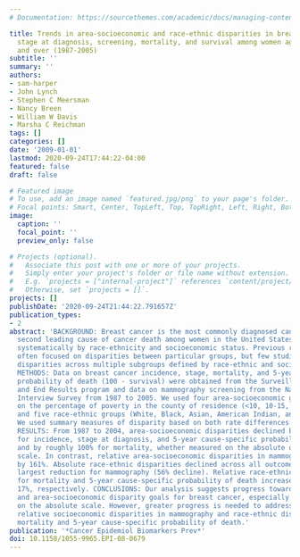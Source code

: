 ```yaml
---
# Documentation: https://sourcethemes.com/academic/docs/managing-content/

title: Trends in area-socioeconomic and race-ethnic disparities in breast cancer incidence,
  stage at diagnosis, screening, mortality, and survival among women ages 50 years
  and over (1987-2005)
subtitle: ''
summary: ''
authors:
- sam-harper
- John Lynch
- Stephen C Meersman
- Nancy Breen
- William W Davis
- Marsha C Reichman
tags: []
categories: []
date: '2009-01-01'
lastmod: 2020-09-24T17:44:22-04:00
featured: false
draft: false

# Featured image
# To use, add an image named `featured.jpg/png` to your page's folder.
# Focal points: Smart, Center, TopLeft, Top, TopRight, Left, Right, BottomLeft, Bottom, BottomRight.
image:
  caption: ''
  focal_point: ''
  preview_only: false

# Projects (optional).
#   Associate this post with one or more of your projects.
#   Simply enter your project's folder or file name without extension.
#   E.g. `projects = ["internal-project"]` references `content/project/deep-learning/index.md`.
#   Otherwise, set `projects = []`.
projects: []
publishDate: '2020-09-24T21:44:22.791657Z'
publication_types:
- 2
abstract: 'BACKGROUND: Breast cancer is the most commonly diagnosed cancer and the
  second leading cause of cancer death among women in the United States and varies
  systematically by race-ethnicity and socioeconomic status. Previous research has
  often focused on disparities between particular groups, but few studies have summarized
  disparities across multiple subgroups defined by race-ethnic and socioeconomic position.
  METHODS: Data on breast cancer incidence, stage, mortality, and 5-year cause-specific
  probability of death (100 - survival) were obtained from the Surveillance, Epidemiology,
  and End Results program and data on mammography screening from the National Health
  Interview Survey from 1987 to 2005. We used four area-socioeconomic groups based
  on the percentage of poverty in the county of residence (<10, 10-15, 15-20, +20%)
  and five race-ethnic groups (White, Black, Asian, American Indian, and Hispanic).
  We used summary measures of disparity based on both rate differences and rate ratios.
  RESULTS: From 1987 to 2004, area-socioeconomic disparities declined by 20% to 30%
  for incidence, stage at diagnosis, and 5-year cause-specific probability of death,
  and by roughly 100% for mortality, whether measured on the absolute or relative
  scale. In contrast, relative area-socioeconomic disparities in mammography use increased
  by 161%. Absolute race-ethnic disparities declined across all outcomes, with the
  largest reduction for mammography (56% decline). Relative race-ethnic disparities
  for mortality and 5-year cause-specific probability of death increased by 24% and
  17%, respectively. CONCLUSIONS: Our analysis suggests progress towards race-ethnic
  and area-socioeconomic disparity goals for breast cancer, especially when measured
  on the absolute scale. However, greater progress is needed to address increasing
  relative socioeconomic disparities in mammography and race-ethnic disparities in
  mortality and 5-year cause-specific probability of death.'
publication: '*Cancer Epidemiol Biomarkers Prev*'
doi: 10.1158/1055-9965.EPI-08-0679
---
```

